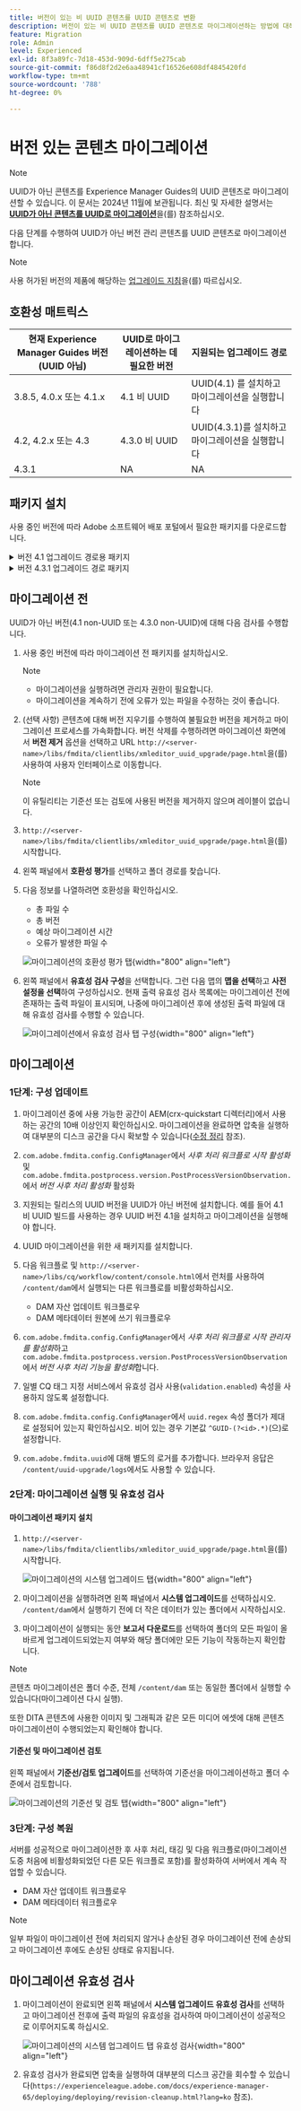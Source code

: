 ```yaml
---
title: 버전이 있는 비 UUID 콘텐츠를 UUID 콘텐츠로 변환
description: 버전이 있는 비 UUID 콘텐츠를 UUID 콘텐츠로 마이그레이션하는 방법에 대해 알아봅니다.
feature: Migration
role: Admin
level: Experienced
exl-id: 8f3a89fc-7d18-453d-909d-6dff5e275cab
source-git-commit: f86d8f2d2e6aa48941cf16526e608df4845420fd
workflow-type: tm+mt
source-wordcount: '788'
ht-degree: 0%

---
```


# 버전 있는 콘텐츠 마이그레이션

>[!NOTE]
>
> UUID가 아닌 콘텐츠를 Experience Manager Guides의 UUID 콘텐츠로 마이그레이션할 수 있습니다. 이 문서는 2024년 11월에 보관됩니다.
>최신 및 자세한 설명서는 [**UUID가 아닌 콘텐츠를 UUID로 마이그레이션**](./migrate-non-uuid-uuid.md)&#x200B;을(를) 참조하십시오.

다음 단계를 수행하여 UUID가 아닌 버전 관리 콘텐츠를 UUID 콘텐츠로 마이그레이션합니다.

>[!NOTE]
>
>사용 허가된 버전의 제품에 해당하는 [업그레이드 지침](./upgrade-xml-documentation.md)을(를) 따르십시오.

## 호환성 매트릭스

| 현재 Experience Manager Guides 버전(UUID 아님) | UUID로 마이그레이션하는 데 필요한 버전 | 지원되는 업그레이드 경로 |
|---|---|---|
| 3.8.5, 4.0.x 또는 4.1.x | 4.1 비 UUID | UUID(4.1) 를 설치하고 마이그레이션을 실행합니다 |
| 4.2, 4.2.x 또는 4.3 | 4.3.0 비 UUID | UUID(4.3.1)를 설치하고 마이그레이션을 실행합니다 |
| 4.3.1 | NA | NA |

## 패키지 설치

사용 중인 버전에 따라 Adobe 소프트웨어 배포 포털에서 필요한 패키지를 다운로드합니다.
<details>
<summary>  버전 4.1 업그레이드 경로용 패키지</summary>

1. **마이그레이션 사전**: [com.adobe.guides.pre-uuid-migration-1.0.9.zip](https://experience.adobe.com/#/downloads/content/software-distribution/en/aem.html?package=%2Fcontent%2Fsoftware-distribution%2Fen%2Fdetails.html%2Fcontent%2Fdam%2Faem%2Fpublic%2Faemdox%2Fother-packages%2Fuuid-migration%2F1-0%2Fcom.adobe.guides.pre-uuid-migration-1.0.9.zip)
1. **마이그레이션**: [com.adobe.guides.uuid-upgrade-1.0.19.zip](https://experience.adobe.com/#/downloads/content/software-distribution/en/aem.html?package=%2Fcontent%2Fsoftware-distribution%2Fen%2Fdetails.html%2Fcontent%2Fdam%2Faem%2Fpublic%2Faemdox%2Fother-packages%2Fuuid-migration%2F1-0%2Fcom.adobe.guides.uuid-upgrade-1.0.19.zip)
</details>


<details>
<summary> 버전 4.3.1 업그레이드 경로 패키지</summary>

1. **마이그레이션 사전**: [com.adobe.guides.pre-uuid-migration-1.1.3.zip](https://experience.adobe.com/#/downloads/content/software-distribution/en/aem.html?package=%2Fcontent%2Fsoftware-distribution%2Fen%2Fdetails.html%2Fcontent%2Fdam%2Faem%2Fpublic%2Faemdox%2Fother-packages%2Fuuid-migration%2Fcom.adobe.guides.pre-uuid-migration-1.1.3.zip)
1. **마이그레이션**: [com.adobe.guides.uuid-upgrade-1.1.15.zip](https://experience.adobe.com/#/downloads/content/software-distribution/en/aem.html?package=%2Fcontent%2Fsoftware-distribution%2Fen%2Fdetails.html%2Fcontent%2Fdam%2Faem%2Fpublic%2Faemdox%2Fother-packages%2Fuuid-migration%2Fcom.adobe.guides.uuid-upgrade-1.1.15.zip)

</details>

## 마이그레이션 전

UUID가 아닌 버전(4.1 non-UUID 또는 4.3.0 non-UUID)에 대해 다음 검사를 수행합니다.

1. 사용 중인 버전에 따라 마이그레이션 전 패키지를 설치하십시오.

   >[!NOTE]
   >
   >* 마이그레이션을 실행하려면 관리자 권한이 필요합니다.
   >* 마이그레이션을 계속하기 전에 오류가 있는 파일을 수정하는 것이 좋습니다.

1. (선택 사항) 콘텐츠에 대해 버전 지우기를 수행하여 불필요한 버전을 제거하고 마이그레이션 프로세스를 가속화합니다. 버전 삭제를 수행하려면 마이그레이션 화면에서 **버전 제거** 옵션을 선택하고 URL `http://<server- name>/libs/fmdita/clientlibs/xmleditor_uuid_upgrade/page.html`을(를) 사용하여 사용자 인터페이스로 이동합니다.
   >[!NOTE]
   >
   >이 유틸리티는 기준선 또는 검토에 사용된 버전을 제거하지 않으며 레이블이 없습니다.

1. `http://<server-name>/libs/fmdita/clientlibs/xmleditor_uuid_upgrade/page.html`을(를) 시작합니다.
1. 왼쪽 패널에서 **호환성 평가**&#x200B;를 선택하고 폴더 경로를 찾습니다.
1. 다음 정보를 나열하려면 호환성을 확인하십시오.
   * 총 파일 수
   * 총 버전
   * 예상 마이그레이션 시간
   * 오류가 발생한 파일 수

   ![마이그레이션의 호환성 평가 탭](assets/migration-compatibility-assessment.png){width="800" align="left"}


1. 왼쪽 패널에서 **유효성 검사 구성**&#x200B;을 선택합니다. 그런 다음 맵의 **맵을 선택**&#x200B;하고 **사전 설정을 선택**&#x200B;하여 구성하십시오. 현재 출력 유효성 검사 목록에는 마이그레이션 전에 존재하는 출력 파일이 표시되며, 나중에 마이그레이션 후에 생성된 출력 파일에 대해 유효성 검사를 수행할 수 있습니다.

   ![마이그레이션에서 유효성 검사 탭 구성](assets/migration-configure-validation.png){width="800" align="left"}




## 마이그레이션

### 1단계: 구성 업데이트

1. 마이그레이션 중에 사용 가능한 공간이 AEM(crx-quickstart 디렉터리)에서 사용하는 공간의 10배 이상인지 확인하십시오. 마이그레이션을 완료하면 압축을 실행하여 대부분의 디스크 공간을 다시 확보할 수 있습니다([수정 정리](https://experienceleague.adobe.com/docs/experience-manager-65/deploying/deploying/revision-cleanup.html?lang=ko) 참조).

1. `com.adobe.fmdita.config.ConfigManager`에서 *사후 처리 워크플로 시작 활성화* 및 `com.adobe.fmdita.postprocess.version.PostProcessVersionObservation.`에서 *버전 사후 처리 활성화* 활성화

1. 지원되는 릴리스의 UUID 버전을 UUID가 아닌 버전에 설치합니다. 예를 들어 4.1 비 UUID 빌드를 사용하는 경우 UUID 버전 4.1을 설치하고 마이그레이션을 실행해야 합니다.

1. UUID 마이그레이션을 위한 새 패키지를 설치합니다.

1. 다음 워크플로 및 `http://<server-name>/libs/cq/workflow/content/console.html`에서 런처를 사용하여 `/content/dam`에서 실행되는 다른 워크플로를 비활성화하십시오.

   * DAM 자산 업데이트 워크플로우
   * DAM 메타데이터 원본에 쓰기 워크플로우

1. `com.adobe.fmdita.config.ConfigManager`에서 *사후 처리 워크플로 시작 관리자를 활성화*&#x200B;하고 `com.adobe.fmdita.postprocess.version.PostProcessVersionObservation`에서 *버전 사후 처리 기능을 활성화*&#x200B;합니다.

1. 일별 CQ 태그 지정 서비스에서 유효성 검사 사용(`validation.enabled`) 속성을 사용하지 않도록 설정합니다.

1. `com.adobe.fmdita.config.ConfigManager`에서 `uuid.regex` 속성 폴더가 제대로 설정되어 있는지 확인하십시오. 비어 있는 경우 기본값 `^GUID-(?<id>.*)`(으)로 설정합니다.
1. `com.adobe.fmdita.uuid`에 대해 별도의 로거를 추가합니다. 브라우저 응답은 `/content/uuid-upgrade/logs`에서도 사용할 수 있습니다.

### 2단계: 마이그레이션 실행 및 유효성 검사

#### 마이그레이션 패키지 설치

1. `http://<server-name>/libs/fmdita/clientlibs/xmleditor_uuid_upgrade/page.html`을(를) 시작합니다.

   ![마이그레이션의 시스템 업그레이드 탭](assets/migration-system-upgrade.png){width="800" align="left"}

1. 마이그레이션을 실행하려면 왼쪽 패널에서 **시스템 업그레이드**&#x200B;를 선택하십시오. `/content/dam`에서 실행하기 전에 더 작은 데이터가 있는 폴더에서 시작하십시오.

1. 마이그레이션이 실행되는 동안 **보고서 다운로드**&#x200B;를 선택하여 폴더의 모든 파일이 올바르게 업그레이드되었는지 여부와 해당 폴더에만 모든 기능이 작동하는지 확인합니다.


>[!NOTE]
>
> 콘텐츠 마이그레이션은 폴더 수준, 전체 `/content/dam` 또는 동일한 폴더에서 실행할 수 있습니다(마이그레이션 다시 실행).

또한 DITA 콘텐츠에 사용한 이미지 및 그래픽과 같은 모든 미디어 에셋에 대해 콘텐츠 마이그레이션이 수행되었는지 확인해야 합니다.

#### 기준선 및 마이그레이션 검토

왼쪽 패널에서 **기준선/검토 업그레이드**&#x200B;를 선택하여 기준선을 마이그레이션하고 폴더 수준에서 검토합니다.

![마이그레이션의 기준선 및 검토 탭](assets/migration-baseline-review-upgrade.png){width="800" align="left"}


### 3단계: 구성 복원

서버를 성공적으로 마이그레이션한 후 사후 처리, 태깅 및 다음 워크플로(마이그레이션 도중 처음에 비활성화되었던 다른 모든 워크플로 포함)를 활성화하여 서버에서 계속 작업할 수 있습니다.

* DAM 자산 업데이트 워크플로우
* DAM 메타데이터 워크플로우

>[!NOTE]
>
>일부 파일이 마이그레이션 전에 처리되지 않거나 손상된 경우 마이그레이션 전에 손상되고 마이그레이션 후에도 손상된 상태로 유지됩니다.

## 마이그레이션 유효성 검사

1. 마이그레이션이 완료되면 왼쪽 패널에서 **시스템 업그레이드 유효성 검사**&#x200B;를 선택하고 마이그레이션 전후에 출력 파일의 유효성을 검사하여 마이그레이션이 성공적으로 이루어지도록 하십시오.

   ![마이그레이션의 시스템 업그레이드 탭 유효성 검사](assets/migration-validate-system-upgrade.png){width="800" align="left"}


1. 유효성 검사가 완료되면 압축을 실행하여 대부분의 디스크 공간을 회수할 수 있습니다(`https://experienceleague.adobe.com/docs/experience-manager-65/deploying/deploying/revision-cleanup.html?lang=ko` 참조).
